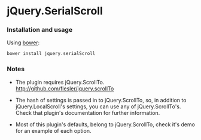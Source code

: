 # jQuery.SerialScroll

### Installation and usage

Using [bower](https://github.com/twitter/bower):
```bash
bower install jquery.serialScroll
```

### Notes

* The plugin requires jQuery.ScrollTo. http://github.com/flesler/jquery.scrollTo

* The hash of settings is passed in to jQuery.ScrollTo, so, in addition to jQuery.LocalScroll's settings, you can use any of jQuery.ScrollTo's. Check that plugin's documentation for further information.

* Most of this plugin's defaults, belong to jQuery.ScrollTo, check it's demo for an example of each option.